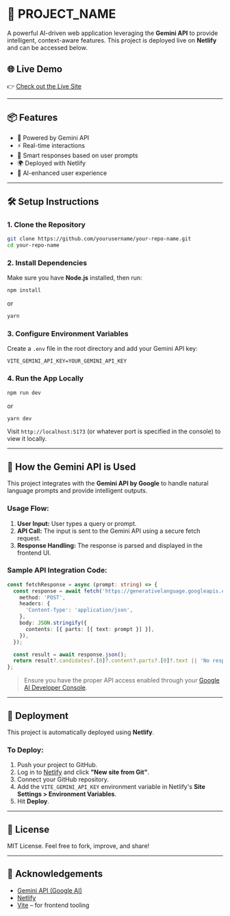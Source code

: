 # 🚀 PROJECT_NAME

A powerful AI-driven web application leveraging the **Gemini API** to provide intelligent, context-aware features. This project is deployed live on **Netlify** and can be accessed below.

## 🌐 Live Demo

👉 [Check out the Live Site](https://LIVE_LINK.netlify.app)

---

## 📦 Features

- 🔮 Powered by Gemini API
- ⚡ Real-time interactions
- 💬 Smart responses based on user prompts
- 🌍 Deployed with Netlify
- 🧠 AI-enhanced user experience

---

## 🛠️ Setup Instructions

### 1. Clone the Repository

```bash
git clone https://github.com/yourusername/your-repo-name.git
cd your-repo-name
```

### 2. Install Dependencies

Make sure you have **Node.js** installed, then run:

```bash
npm install
```

or

```bash
yarn
```

### 3. Configure Environment Variables

Create a `.env` file in the root directory and add your Gemini API key:

```env
VITE_GEMINI_API_KEY=YOUR_GEMINI_API_KEY
```

### 4. Run the App Locally

```bash
npm run dev
```

or

```bash
yarn dev
```

Visit `http://localhost:5173` (or whatever port is specified in the console) to view it locally.

---

## 🤖 How the Gemini API is Used

This project integrates with the **Gemini API by Google** to handle natural language prompts and provide intelligent outputs.

### Usage Flow:

1. **User Input:** User types a query or prompt.
2. **API Call:** The input is sent to the Gemini API using a secure fetch request.
3. **Response Handling:** The response is parsed and displayed in the frontend UI.

### Sample API Integration Code:

```ts
const fetchResponse = async (prompt: string) => {
  const response = await fetch('https://generativelanguage.googleapis.com/v1beta/models/gemini-pro:generateContent?key=' + import.meta.env.VITE_GEMINI_API_KEY, {
    method: 'POST',
    headers: {
      'Content-Type': 'application/json',
    },
    body: JSON.stringify({
      contents: [{ parts: [{ text: prompt }] }],
    }),
  });

  const result = await response.json();
  return result?.candidates?.[0]?.content?.parts?.[0]?.text || 'No response.';
};
```

> Ensure you have the proper API access enabled through your [Google AI Developer Console](https://makersuite.google.com/app).

---

## 🚀 Deployment

This project is automatically deployed using **Netlify**.

### To Deploy:

1. Push your project to GitHub.
2. Log in to [Netlify](https://netlify.com) and click **"New site from Git"**.
3. Connect your GitHub repository.
4. Add the `VITE_GEMINI_API_KEY` environment variable in Netlify's **Site Settings > Environment Variables**.
5. Hit **Deploy**.

---

## 📄 License

MIT License. Feel free to fork, improve, and share!

---

## 🙌 Acknowledgements

- [Gemini API (Google AI)](https://ai.google.dev)
- [Netlify](https://www.netlify.com/)
- [Vite](https://vitejs.dev/) – for frontend tooling


